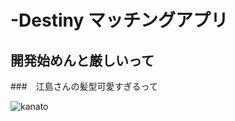 # -Destiny  マッチングアプリ

## 開発始めんと厳しいって

###　江島さんの髪型可愛すぎるって

![kanato](https://github.com/satoi0127/-Destiny/blob/src/image/Image.jpeg)